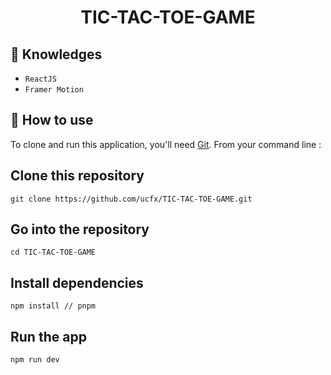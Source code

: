 <h1 align="center">TIC-TAC-TOE-GAME</h1>

## :rocket: Knowledges

-   `ReactJS`
-   `Framer Motion`

## :book: How to use

To clone and run this application, you'll need [Git](https://git-scm.com/downloads). From your command line :

## Clone this repository

```
git clone https://github.com/ucfx/TIC-TAC-TOE-GAME.git
```

## Go into the repository

```
cd TIC-TAC-TOE-GAME
```

## Install dependencies

```
npm install // pnpm
```

## Run the app

```
npm run dev
```


